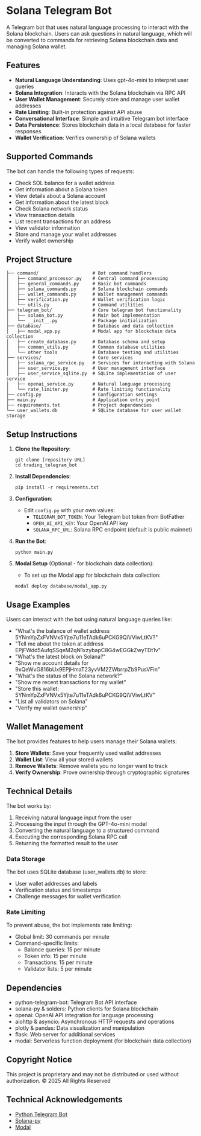 # Solana Telegram Bot

A Telegram bot that uses natural language processing to interact with the Solana blockchain. Users can ask questions in natural language, which will be converted to commands for retrieving Solana blockchain data and managing Solana wallet.

## Features

- **Natural Language Understanding**: Uses gpt-4o-mini to interpret user queries
- **Solana Integration**: Interacts with the Solana blockchain via RPC API
- **User Wallet Management**: Securely store and manage user wallet addresses
- **Rate Limiting**: Built-in protection against API abuse
- **Conversational Interface**: Simple and intuitive Telegram bot interface
- **Data Persistence**: Stores blockchain data in a local database for faster responses
- **Wallet Verification**: Verifies ownership of Solana wallets

## Supported Commands

The bot can handle the following types of requests:

- Check SOL balance for a wallet address
- Get information about a Solana token
- View details about a Solana account
- Get information about the latest block
- Check Solana network status
- View transaction details
- List recent transactions for an address
- View validator information
- Store and manage your wallet addresses
- Verify wallet ownership

## Project Structure

```
├── command/                    # Bot command handlers
│   ├── command_processor.py    # Central command processing
│   ├── general_commands.py     # Basic bot commands
│   ├── solana_commands.py      # Solana blockchain commands
│   ├── wallet_commands.py      # Wallet management commands
│   ├── verification.py         # Wallet verification logic
│   └── utils.py                # Command utilities
├── telegram_bot/               # Core telegram bot functionality
│   ├── solana_bot.py           # Main bot implementation
│   └── __init__.py             # Package initialization
├── database/                   # Database and data collection
│   ├── modal_app.py            # Modal app for blockchain data collection
│   ├── create_database.py      # Database schema and setup
│   ├── common_utils.py         # Common database utilities
│   └── other tools             # Database testing and utilities
├── services/                   # Core services
│   ├── solana_rpc_service.py   # Services for interacting with Solana
│   ├── user_service.py         # User management interface
│   ├── user_service_sqlite.py  # SQLite implementation of user service
│   ├── openai_service.py       # Natural language processing
│   └── rate_limiter.py         # Rate limiting functionality
├── config.py                   # Configuration settings
├── main.py                     # Application entry point
├── requirements.txt            # Project dependencies
└── user_wallets.db             # SQLite database for user wallet storage
```

## Setup Instructions

1. **Clone the Repository**:
   ```
   git clone [repository URL]
   cd trading_telegram_bot
   ```

2. **Install Dependencies**:
   ```
   pip install -r requirements.txt
   ```

3. **Configuration**:
   - Edit `config.py` with your own values:
     - `TELEGRAM_BOT_TOKEN`: Your Telegram bot token from BotFather
     - `OPEN_AI_API_KEY`: Your OpenAI API key
     - `SOLANA_RPC_URL`: Solana RPC endpoint (default is public mainnet)

4. **Run the Bot**:
   ```
   python main.py
   ```

5. **Modal Setup** (Optional - for blockchain data collection):
   - To set up the Modal app for blockchain data collection:
   ```
   modal deploy database/modal_app.py
   ```

## Usage Examples

Users can interact with the bot using natural language queries like:

- "What's the balance of wallet address 5YNmYpZxFVNVx5Yjte7u11eTAdk6uPCKG9QiVViwLtKV?"
- "Tell me about the token at address EPjFWdd5AufqSSqeM2qN1xzybapC8G4wEGGkZwyTDt1v"
- "What's the latest block on Solana?"
- "Show me account details for 9xQeWvG816bUx9EPjHmaT23yvVM2ZWbrrpZb9PusVFin"
- "What's the status of the Solana network?"
- "Show me recent transactions for my wallet"
- "Store this wallet: 5YNmYpZxFVNVx5Yjte7u11eTAdk6uPCKG9QiVViwLtKV"
- "List all validators on Solana"
- "Verify my wallet ownership"

## Wallet Management

The bot provides features to help users manage their Solana wallets:

1. **Store Wallets**: Save your frequently used wallet addresses
2. **Wallet List**: View all your stored wallets
3. **Remove Wallets**: Remove wallets you no longer want to track
4. **Verify Ownership**: Prove ownership through cryptographic signatures

## Technical Details

The bot works by:
1. Receiving natural language input from the user
2. Processing the input through the GPT-4o-mini model
3. Converting the natural language to a structured command
4. Executing the corresponding Solana RPC call
5. Returning the formatted result to the user

### Data Storage

The bot uses SQLite database (user_wallets.db) to store:
- User wallet addresses and labels
- Verification status and timestamps
- Challenge messages for wallet verification

### Rate Limiting

To prevent abuse, the bot implements rate limiting:
- Global limit: 30 commands per minute
- Command-specific limits:
  - Balance queries: 15 per minute
  - Token info: 15 per minute
  - Transactions: 15 per minute
  - Validator lists: 5 per minute

## Dependencies

- python-telegram-bot: Telegram Bot API interface
- solana-py & solders: Python clients for Solana blockchain
- openai: OpenAI API integration for language processing
- aiohttp & asyncio: Asynchronous HTTP requests and operations
- plotly & pandas: Data visualization and manipulation
- flask: Web server for additional services
- modal: Serverless function deployment (for blockchain data collection)

## Copyright Notice

This project is proprietary and may not be distributed or used without authorization.
© 2025 All Rights Reserved

## Technical Acknowledgements

- [Python Telegram Bot](https://github.com/python-telegram-bot/python-telegram-bot)
- [Solana-py](https://github.com/michaelhly/solana-py)
- [Modal](https://modal.com/) 